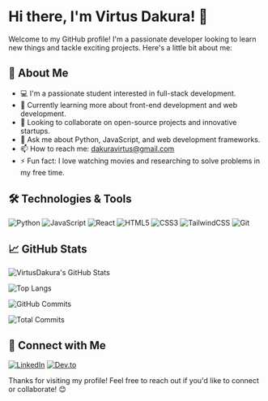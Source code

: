 # Hi there, I'm Virtus Dakura! 👋

Welcome to my GitHub profile! I'm a passionate developer looking to learn new things and tackle exciting projects. Here's a little bit about me:

## 🚀 About Me

- 💻 I'm a passionate student interested in full-stack development.
- 🌱 Currently learning more about front-end development and web development.
- 👯 Looking to collaborate on open-source projects and innovative startups.
- 💬 Ask me about Python, JavaScript, and web development frameworks.
- 📫 How to reach me: [dakuravirtus@gmail.com](mailto:dakuravirtus@gmail.com)
- ⚡ Fun fact: I love watching movies and researching to solve problems in my free time.

## 🛠️ Technologies & Tools

![Python](https://img.shields.io/badge/-Python-3776AB?style=flat&logo=python&logoColor=white)
![JavaScript](https://img.shields.io/badge/-JavaScript-F7DF1E?style=flat&logo=javascript&logoColor=black)
![React](https://img.shields.io/badge/-React-61DAFB?style=flat&logo=react&logoColor=black)
![HTML5](https://img.shields.io/badge/-HTML5-E34F26?style=flat&logo=html5&logoColor=white)
![CSS3](https://img.shields.io/badge/-CSS3-1572B6?style=flat&logo=css3&logoColor=white)
![TailwindCSS](https://img.shields.io/badge/-TailwindCSS-38B2AC?style=flat&logo=tailwindcss&logoColor=white)
![Git](https://img.shields.io/badge/-Git-F05032?style=flat&logo=git&logoColor=white)

## 📈 GitHub Stats

![VirtusDakura's GitHub Stats](https://github-readme-stats.vercel.app/api?username=VirtusDakura&show_icons=true&theme=radical)

![Top Langs](https://github-readme-stats.vercel.app/api/top-langs/?username=VirtusDakura&layout=compact&theme=radical)

![GitHub Commits](https://komarev.com/ghpvc/?username=VirtusDakura&label=Profile%20views&color=0e75b6&style=flat)

![Total Commits](https://badgen.net/github/commits/VirtusDakura/main?icon=github&label=Total%20Commits)

## 🔗 Connect with Me

[![LinkedIn](https://img.shields.io/badge/-LinkedIn-0077B5?style=flat&logo=linkedin&logoColor=white)](https://www.linkedin.com/in/virtus-dakura/)
[![Dev.to](https://img.shields.io/badge/-Dev.to-0A0A0A?style=flat&logo=dev.to&logoColor=white)](https://dev.to/virtusdakura)

Thanks for visiting my profile! Feel free to reach out if you'd like to connect or collaborate! 😊

<!---
VirtusDakura/VirtusDakura is a ✨ special ✨ repository because its `README.md` (this file) appears on your GitHub profile.
You can click the Preview link to take a look at your changes.
--->
